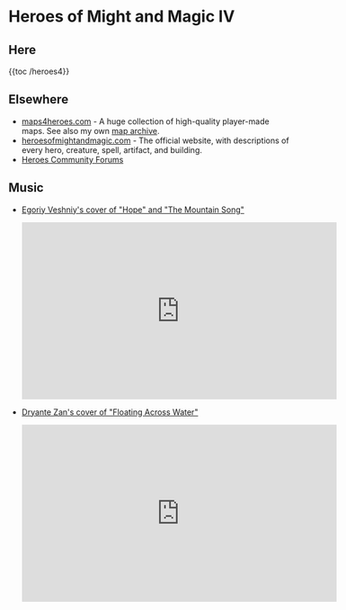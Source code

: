 # Heroes of Might and Magic IV

## Here

{{toc /heroes4}}

## Elsewhere

- [maps4heroes.com](https://www.maps4heroes.com/heroes4/maps.php) - A huge collection of high-quality player-made maps. See also my own [map archive](https://github.com/benchristel/heroes-iv-map-archive).
- [heroesofmightandmagic.com](http://www.heroesofmightandmagic.com/heroes4/heroesofmightandmagic4iv.shtml) - The official website, with descriptions of every hero, creature, spell, artifact, and building.
- [Heroes Community Forums](http://heroescommunity.com)

## Music

- [Egoriy Veshniy's cover of "Hope" and "The Mountain Song"](https://www.youtube.com/watch?v=3U3goEG3Z4w)

  <iframe width="560" height="315" src="https://www.youtube.com/embed/3U3goEG3Z4w" title="YouTube video player" frameborder="0" allow="accelerometer; clipboard-write; encrypted-media; gyroscope; picture-in-picture; web-share" referrerpolicy="strict-origin-when-cross-origin" allowfullscreen></iframe>
- [Dryante Zan's cover of "Floating Across Water"](https://www.youtube.com/watch?v=dCplc44r-LU)
  
  <iframe width="560" height="315" src="https://www.youtube.com/embed/dCplc44r-LU" title="YouTube video player" frameborder="0" allow="accelerometer; clipboard-write; encrypted-media; gyroscope; picture-in-picture; web-share" referrerpolicy="strict-origin-when-cross-origin" allowfullscreen></iframe>